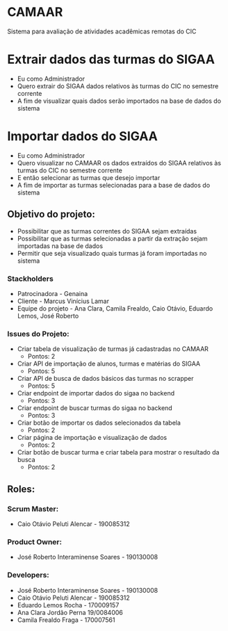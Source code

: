 # CAMAAR
Sistema para avaliação de atividades acadêmicas remotas do CIC

# Extrair dados das turmas do SIGAA

- Eu como Administrador
- Quero extrair do SIGAA dados relativos às turmas do CIC no semestre corrente
- A fim de visualizar quais dados serão importados na base de dados do sistema

# Importar dados do SIGAA

- Eu como Administrador
- Quero visualizar no CAMAAR os dados extraídos do SIGAA relativos às turmas do CIC no semestre corrente
- E então selecionar as turmas que desejo importar
- A fim de importar as turmas selecionadas para a base de dados do sistema

## Objetivo do projeto:
- Possibilitar que as turmas correntes do SIGAA sejam extraídas
- Possibilitar que as turmas selecionadas a partir da extração sejam importadas na base de dados
- Permitir que seja visualizado quais turmas já foram importadas no sistema

### Stackholders
- Patrocinadora - Genaina
- Cliente - Marcus Vinícius Lamar
- Equipe do projeto - Ana Clara, Camila Frealdo, Caio Otávio, Eduardo Lemos, José Roberto

### Issues do Projeto:
- Criar tabela de visualização de turmas já cadastradas no CAMAAR
  - Pontos: 2
- Criar API de importação de alunos, turmas e matérias do SIGAA
  - Pontos: 5
- Criar API de busca de dados básicos das turmas no scrapper
  - Pontos: 5
- Criar endpoint de importar dados do sigaa no backend
  - Pontos: 3
- Criar endpoint de buscar turmas do sigaa no backend
  - Pontos: 3
- Criar botão de importar os dados selecionados da tabela
  - Pontos: 2
- Criar página de importação e visualização de dados
  - Pontos: 2
- Criar botão de buscar turma e criar tabela para mostrar o resultado da busca
  - Pontos: 2

## Roles:
### Scrum Master:
- Caio Otávio Peluti Alencar - 190085312

### Product Owner:
- José Roberto Interaminense Soares - 190130008

### Developers:
- José Roberto Interaminense Soares - 190130008
- Caio Otávio Peluti Alencar - 190085312
- Eduardo Lemos Rocha - 170009157
- Ana Clara Jordão Perna 19/0084006
- Camila Frealdo Fraga - 170007561
